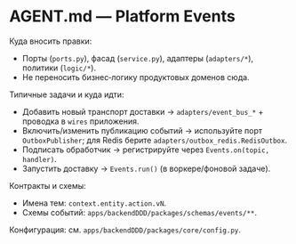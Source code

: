 # AGENT.md — Platform Events

Куда вносить правки:
- Порты (`ports.py`), фасад (`service.py`), адаптеры (`adapters/*`), политики (`logic/*`).
- Не переносить бизнес‑логику продуктовых доменов сюда.

Типичные задачи и куда идти:
- Добавить новый транспорт доставки → `adapters/event_bus_*` + проводка в `wires` приложения.
- Включить/изменить публикацию событий → используйте порт `OutboxPublisher`; для Redis берите `adapters/outbox_redis.RedisOutbox`.
- Подписать обработчик → регистрируйте через `Events.on(topic, handler)`.
- Запустить доставку → `Events.run()` (в воркере/фоновой задаче).

Контракты и схемы:
- Имена тем: `context.entity.action.vN`.
- Схемы событий: `apps/backendDDD/packages/schemas/events/**`.

Конфигурация: см. `apps/backendDDD/packages/core/config.py`.

